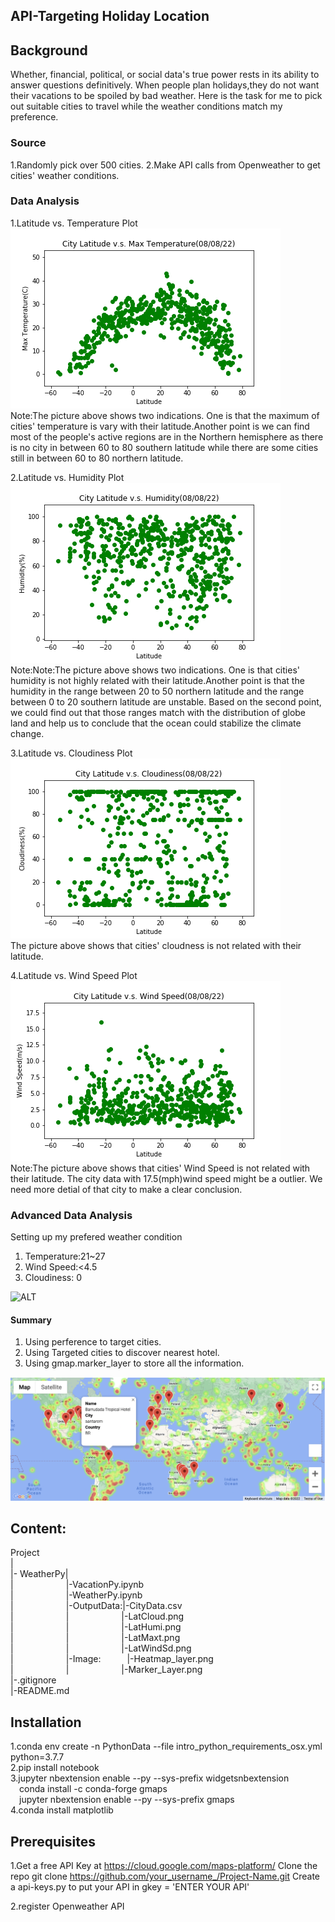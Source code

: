 ## API-Targeting Holiday Location


## Background
Whether, financial, political, or social data's true power rests in its ability to answer questions definitively. When people plan holidays,they do not want their vacations to be spoiled by bad weather. Here is the task for me to pick out suitable cities to travel while the weather conditions match my preference.


### Source

1.Randomly pick over 500 cities.
2.Make API calls from Openweather to get cities' weather conditions.


### Data Analysis

1.Latitude vs. Temperature Plot
![ALT](https://github.com/LynHJ/API/blob/bf09f21c59a5918d28f70d477b96aa4da4af3d8a/WeatherPy/Output%20Data/LatMaxt.png)  
Note:The picture above shows two indications. One is that the maximum of cities' temperature is vary with their latitude.Another point is we can find most of the people's active regions are in the Northern hemisphere as there is no city in between 60 to 80 southern latitude while there are some cities still in between 60 to 80 northern latitude.  

2.Latitude vs. Humidity Plot
![ALT](https://github.com/LynHJ/API/blob/bf09f21c59a5918d28f70d477b96aa4da4af3d8a/WeatherPy/Output%20Data/LatHumi.png)  
Note:Note:The picture above shows two indications. One is that cities' humidity is not highly related with their latitude.Another point is that the humidity in the range between 20 to 50 northern latitude  and the range between 0 to 20 southern latitude are unstable. Based on the second point, we could find out that those ranges match with the distribution of globe land and help us to conclude that the ocean could stabilize the climate change.  

3.Latitude vs. Cloudiness Plot
![ALT](https://github.com/LynHJ/API/blob/bf09f21c59a5918d28f70d477b96aa4da4af3d8a/WeatherPy/Output%20Data/LatCloud.png)  
The picture above shows that cities' cloudness is not related with their latitude.  

4.Latitude vs. Wind Speed Plot
![ALT](https://github.com/LynHJ/API/blob/bf09f21c59a5918d28f70d477b96aa4da4af3d8a/WeatherPy/Output%20Data/LatWindSd.png)  
Note:The picture above shows that cities' Wind Speed is not related with their latitude. The city data with 17.5(mph)wind speed might be a outlier. We need more detial of that city to make a clear conclusion.  

### Advanced Data Analysis

Setting up my prefered weather condition  
1. Temperature:21~27  
2. Wind Speed:<4.5  
3. Cloudiness: 0  

![ALT](https://github.com/LynHJ/API-Targeting-Holiday-Location/blob/0661cc4af97bbbf1dee09abbd93f650713a68221/WeatherPy/Image/Heatmap_layer.png)  

#### Summary

1. Using perference to target cities.  
2. Using Targeted cities to discover nearest hotel.  
3. Using gmap.marker_layer to store all the information. 

![ALT](https://github.com/LynHJ/API/blob/bf09f21c59a5918d28f70d477b96aa4da4af3d8a/WeatherPy/Image/Marker_Layer.png)

## Content:

Project  
|  
|-&nbsp;WeatherPy|  
|&emsp;&emsp;&emsp;&emsp;&emsp;&emsp;|-VacationPy.ipynb  
|&emsp;&emsp;&emsp;&emsp;&emsp;&emsp;|-WeatherPy.ipynb   
|&emsp;&emsp;&emsp;&emsp;&emsp;&emsp;|-OutputData:|-CityData.csv  
|&emsp;&emsp;&emsp;&emsp;&emsp;&emsp;|&emsp;&emsp;&emsp;&emsp;&emsp;&emsp;|-LatCloud.png  
|&emsp;&emsp;&emsp;&emsp;&emsp;&emsp;|&emsp;&emsp;&emsp;&emsp;&emsp;&emsp;|-LatHumi.png    
|&emsp;&emsp;&emsp;&emsp;&emsp;&emsp;|&emsp;&emsp;&emsp;&emsp;&emsp;&emsp;|-LatMaxt.png  
|&emsp;&emsp;&emsp;&emsp;&emsp;&emsp;|&emsp;&emsp;&emsp;&emsp;&emsp;&emsp;|-LatWindSd.png    
|&emsp;&emsp;&emsp;&emsp;&emsp;&emsp;|-Image:&emsp;&emsp;&emsp;|-Heatmap_layer.png  
|&emsp;&emsp;&emsp;&emsp;&emsp;&emsp;|&emsp;&emsp;&emsp;&emsp;&emsp;&emsp;|-Marker_Layer.png  
|-.gitignore  
|-README.md  

## Installation
1.conda env create -n PythonData --file intro_python_requirements_osx.yml python=3.7.7  
2.pip install notebook  
3.jupyter nbextension enable --py --sys-prefix widgetsnbextension   
&emsp;conda install -c conda-forge gmaps  
&emsp;jupyter nbextension enable --py --sys-prefix gmaps  
4.conda install matplotlib  
## Prerequisites
1.Get a free API Key at https://cloud.google.com/maps-platform/
Clone the repo
git clone https://github.com/your_username_/Project-Name.git
Create a api-keys.py to put your API in
gkey = 'ENTER YOUR API'
 
2.register Openweather API



